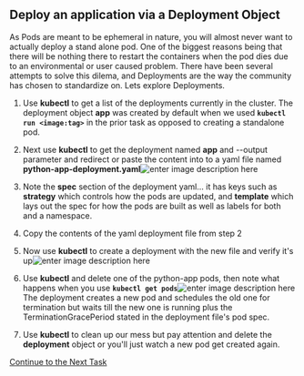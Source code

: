 ## Deploy an application via a Deployment Object
As Pods are meant to be ephemeral in nature, you will almost never want to actually deploy a stand alone pod. One of the biggest reasons being that there will be nothing there to restart the containers when the pod dies due to an environmental or user caused problem. There have been several attempts to solve this dilema, and Deployments are the way the community has chosen to standardize on. Lets explore Deployments.

 1. Use **kubectl** to get a list of the deployments currently in the cluster. The deployment object **app** was created by default when we used **`kubectl run <image:tag>`** in the prior task as opposed to creating a standalone pod.
 2. Next use **kubectl** to get the deployment named **app** and --output parameter and redirect or paste the content into to a yaml file named **python-app-deployment.yaml**![enter image description here](https://github.com/Burwood/containers101/raw/master/kubernetes_lab/images/kubectl_get_deployment.png)

 3. Note the **spec** section of the deployment yaml... it has keys such as **strategy** which controls how the pods are updated, and **template** which lays out the spec for how the pods are built as well as labels for both and a namespace.
 
 4. Copy the contents of the yaml deployment file from step 2
 5.  Now use **kubectl** to create a deployment with the new file and verify it's up![enter image description here](https://github.com/Burwood/containers101/raw/master/kubernetes_lab/images/kubectl_create_deployment.png)

 6. Use **kubectl** and delete one of the python-app pods, then note what happens when you use **`kubectl get pods`**![enter image description here](https://github.com/Burwood/containers101/raw/master/kubernetes_lab/images/kubectl_delete_pods.png)
The deployment creates a new pod and schedules the old one for termination but waits till the new one is running plus the TerminationGracePeriod stated in the deployment file's pod spec.

7. Use **kubectl** to clean up our mess but pay attention and delete the **deployment** object or you'll just watch a new pod get created again.

[Continue to the Next Task](https://github.com/Burwood/containers101/blob/master/kubernetes_lab/task_5.md)
